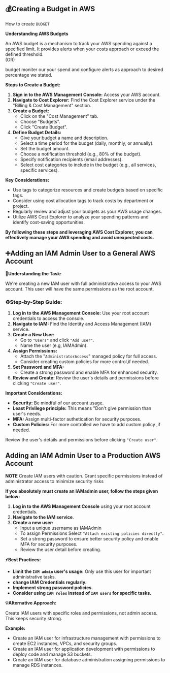 ## 💰Creating a Budget in AWS
How to create `BUDGET`

**Understanding AWS Budgets**

An AWS budget is a mechanism to track your AWS spending against a specified limit. It provides alerts when your costs approach or exceed the defined threshold.  
                                                                                       (OR)

budget moniter our your spend and configure alerts as approach to desired percentage we stated.

**Steps to Create a Budget:**

1. **Sign in to the AWS Management Console:** Access your AWS account.
2. **Navigate to Cost Explorer:** Find the Cost Explorer service under the "Billing & Cost Management" section.
3. **Create a Budget:**
   * Click on the "Cost Management" tab.
   * Choose "Budgets".
   * Click "Create Budget".
4. **Define Budget Details:**
   * Give your budget a name and description.
   * Select a time period for the budget (daily, monthly, or annually).
   * Set the budget amount.
   * Choose a notification threshold (e.g., 80% of the budget).
   * Specify notification recipients (email addresses).
   * Select cost categories to include in the budget (e.g., all services, specific services).

**Key Considerations:**
* Use tags to categorize resources and create budgets based on specific tags.
* Consider using cost allocation tags to track costs by department or project.
* Regularly review and adjust your budgets as your AWS usage changes.
* Utilize AWS Cost Explorer to analyze your spending patterns and identify cost-saving opportunities.

**By following these steps and leveraging AWS Cost Explorer, you can effectively manage your AWS spending and avoid unexpected costs.**

## ➕Adding an IAM Admin User to a General AWS Account 

**🔧Understanding the Task:**

We're creating a new IAM user with full administrative access to your AWS account. This user will have the same permissions as the root account.

### ♻️Step-by-Step Guide:

1. **Log in to the AWS Management Console:** Use your root account credentials to access the console.
2. **Navigate to IAM:** Find the Identity and Access Management (IAM) service.
3. **Create a New User:**
   * Go to `"Users"` and click `"Add user"`.
   * Name the user (e.g, IAMAdmin).
4. **Assign Permissions:**
   * Attach the "`AdministratorAccess`" managed policy for full access.
   * Consider creating custom policies for more control,if needed.
5. **Set Password and MFA:**
   * Create a strong password and enable MFA for enhanced security.
6. **Review and Create:** Review the user's details and permissions before clicking `"Create user"`.

**Important Considerations:**

* **Security:** Be mindful of our account usage.
* **Least Privilege principle:** This means "Don't give permission than user's needs.
* **MFA:** Assign multi-factor authetication for security purposes.
* **Custom Policies:** For more controlled we  have to  add custom policy ,if needed.

Review the user's details and permissions before clicking  `"Create user"`.



## Adding an IAM Admin User to a Production AWS Account

**NOTE** 
 Create IAM users with caution. Grant specific permissions instead of administrator access to minimize security risks

**If you absolutely must create an IAMadmin user, follow the steps given below:**

1. **Log in to the AWS Management Console** using your root account credentials.
2. **Navigate to the IAM service**.
3. **Create a new user:**
   * Input a unique username as IAMAdmin
   * To assign Permissions   Select `"Attach existing policies directly"`.
   * Set a strong password to ensure better security policy and enable MFA for security purposes.
   * Review the user detail before creating.

**⚡️Best Practices:**
* **Limit the `IAM admin` user's usage:** Only use this user for important administrative tasks.
* **change IAM Credentials regularly.**
* **Implement strong password policies.**
* **Consider using `IAM roles` instead of `IAM users` for specific tasks.**


**💡Alternative Approach:**

Create IAM users with specific roles and permissions, not admin access. This keeps security strong.


**Example:**
* Create an IAM user for infrastructure management with permissions to create EC2 instances, VPCs, and security groups.
* Create an IAM user for application development with permissions to deploy code and manage S3 buckets.
* Create an IAM user for database administration assigning permissions to manage RDS instances.


